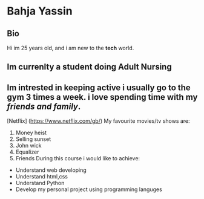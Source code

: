 # Bahja Yassin
## Bio 
Hi im 25 years old, and i am new to the **tech** world.
## Im currenlty a student doing Adult Nursing
## Im intrested in keeping active i usually go to the gym 3 times a week. i love spending time with my *friends and family*.
[Netflix] (https://www.netflix.com/gb/)
My favourite movies/tv shows are: 
1. Money heist 
2. Selling sunset 
3. John wick
4. Equalizer
5. Friends
During this course i would like to achieve:
- Understand web developing
- Understand html,css
- Understand Python
- Develop my personal project using programming languges
